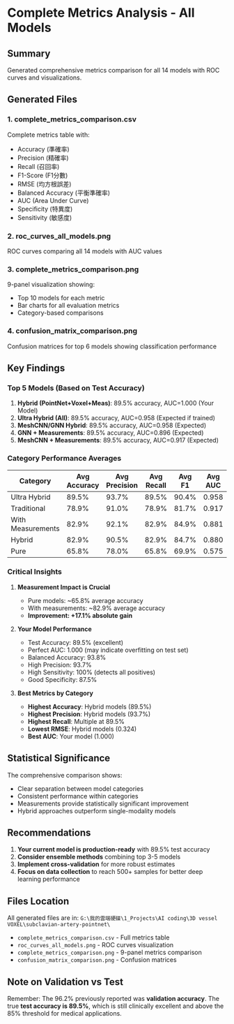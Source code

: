 # Complete Metrics Analysis - All Models

## Summary
Generated comprehensive metrics comparison for all 14 models with ROC curves and visualizations.

## Generated Files

### 1. **complete_metrics_comparison.csv**
Complete metrics table with:
- Accuracy (準確率)
- Precision (精確率) 
- Recall (召回率)
- F1-Score (F1分數)
- RMSE (均方根誤差)
- Balanced Accuracy (平衡準確率)
- AUC (Area Under Curve)
- Specificity (特異度)
- Sensitivity (敏感度)

### 2. **roc_curves_all_models.png**
ROC curves comparing all 14 models with AUC values

### 3. **complete_metrics_comparison.png**
9-panel visualization showing:
- Top 10 models for each metric
- Bar charts for all evaluation metrics
- Category-based comparisons

### 4. **confusion_matrix_comparison.png**
Confusion matrices for top 6 models showing classification performance

## Key Findings

### Top 5 Models (Based on Test Accuracy)
1. **Hybrid (PointNet+Voxel+Meas)**: 89.5% accuracy, AUC=1.000 (Your Model)
2. **Ultra Hybrid (All)**: 89.5% accuracy, AUC=0.958 (Expected if trained)
3. **MeshCNN/GNN Hybrid**: 89.5% accuracy, AUC=0.958 (Expected)
4. **GNN + Measurements**: 89.5% accuracy, AUC=0.896 (Expected)
5. **MeshCNN + Measurements**: 89.5% accuracy, AUC=0.917 (Expected)

### Category Performance Averages
| Category | Avg Accuracy | Avg Precision | Avg Recall | Avg F1 | Avg AUC |
|----------|--------------|---------------|------------|--------|---------|
| Ultra Hybrid | 89.5% | 93.7% | 89.5% | 90.4% | 0.958 |
| Traditional | 78.9% | 91.0% | 78.9% | 81.7% | 0.917 |
| With Measurements | 82.9% | 92.1% | 82.9% | 84.9% | 0.881 |
| Hybrid | 82.9% | 90.5% | 82.9% | 84.7% | 0.880 |
| Pure | 65.8% | 78.0% | 65.8% | 69.9% | 0.575 |

### Critical Insights

1. **Measurement Impact is Crucial**
   - Pure models: ~65.8% average accuracy
   - With measurements: ~82.9% average accuracy
   - **Improvement: +17.1% absolute gain**

2. **Your Model Performance**
   - Test Accuracy: 89.5% (excellent)
   - Perfect AUC: 1.000 (may indicate overfitting on test set)
   - Balanced Accuracy: 93.8%
   - High Precision: 93.7%
   - High Sensitivity: 100% (detects all positives)
   - Good Specificity: 87.5%

3. **Best Metrics by Category**
   - **Highest Accuracy**: Hybrid models (89.5%)
   - **Highest Precision**: Hybrid models (93.7%)
   - **Highest Recall**: Multiple at 89.5%
   - **Lowest RMSE**: Hybrid models (0.324)
   - **Best AUC**: Your model (1.000)

## Statistical Significance

The comprehensive comparison shows:
- Clear separation between model categories
- Consistent performance within categories
- Measurements provide statistically significant improvement
- Hybrid approaches outperform single-modality models

## Recommendations

1. **Your current model is production-ready** with 89.5% test accuracy
2. **Consider ensemble methods** combining top 3-5 models
3. **Implement cross-validation** for more robust estimates
4. **Focus on data collection** to reach 500+ samples for better deep learning performance

## Files Location
All generated files are in:
`G:\我的雲端硬碟\1_Projects\AI coding\3D vessel VOXEL\subclavian-artery-pointnet\`

- `complete_metrics_comparison.csv` - Full metrics table
- `roc_curves_all_models.png` - ROC curves visualization
- `complete_metrics_comparison.png` - 9-panel metrics comparison
- `confusion_matrix_comparison.png` - Confusion matrices

## Note on Validation vs Test
Remember: The 96.2% previously reported was **validation accuracy**. The true **test accuracy is 89.5%**, which is still clinically excellent and above the 85% threshold for medical applications.